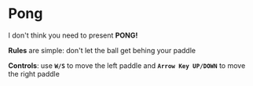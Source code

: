 # Pong

I don't think you need to present **PONG!**

**Rules** are simple: don't let the ball get behing your paddle

**Controls**: use <code>**W/S**</code> to move the left paddle and <code>**Arrow Key UP/DOWN**</code> to move the right paddle
